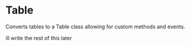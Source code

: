 # Table
Converts tables to a Table class allowing for custom methods and events.

ill write the rest of this later
